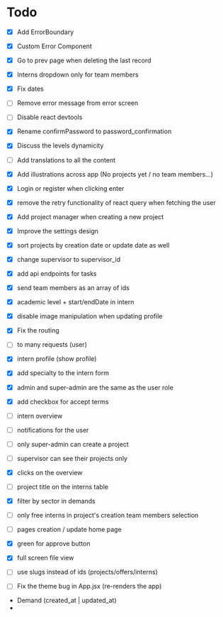 # Todo

- [x] Add ErrorBoundary
- [x] Custom Error Component
- [x] Go to prev page when deleting the last record
- [x] Interns dropdown only for team members
- [x] Fix dates
- [ ] Remove error message from error screen
- [ ] Disable react devtools
- [x] Rename confirmPassword to password_confirmation
- [x] Discuss the levels dynamicity
- [ ] Add translations to all the content
- [x] Add illustrations across app (No projects yet / no team members...)
- [x] Login or register when clicking enter
- [x] remove the retry functionality of react query when fetching the user
- [x] Add project manager when creating a new project
- [x] Improve the settings design
- [x] sort projects by creation date or update date as well
- [x] change supervisor to supervisor_id
- [x] add api endpoints for tasks
- [x] send team members as an array of ids
- [x] academic level + start/endDate in intern 
- [x] disable image manipulation when updating profile
- [x] Fix the routing
- [ ] to many requests (user)
- [x] intern profile (show profile)
- [x] add specialty to the intern form
- [x] admin and super-admin are the same as the user role
- [x] add checkbox for accept terms
- [ ] intern overview
- [ ] notifications for the user
- [ ] only super-admin can create a project
- [ ] supervisor can see their projects only
- [x] clicks on the overview
- [ ] project title on the interns table
- [x] filter by sector in demands
- [ ] only free interns in project's creation team members selection
- [ ] pages creation / update home page
- [x] green for approve button
- [x] full screen file view
- [ ] use slugs instead of ids (projects/offers/interns)
- [ ] Fix the theme bug in App.jsx (re-renders the app)




- Demand (created_at | updated_at)
- 
